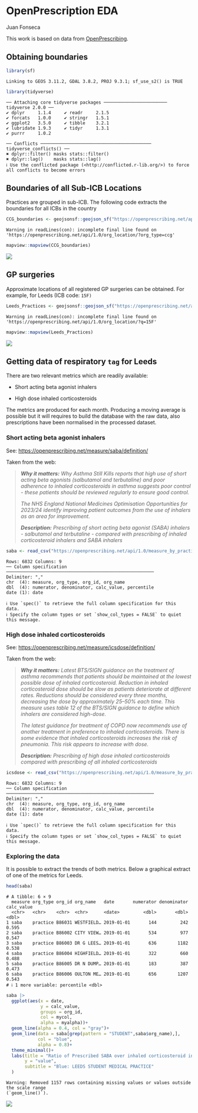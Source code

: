 # OpenPrescription EDA
Juan Fonseca

This work is based on data from
[OpenPrescribing](https://openprescribing.net/).

## Obtaining boundaries

``` r
library(sf)
```

    Linking to GEOS 3.11.2, GDAL 3.8.2, PROJ 9.3.1; sf_use_s2() is TRUE

``` r
library(tidyverse)
```

    ── Attaching core tidyverse packages ──────────────────────── tidyverse 2.0.0 ──
    ✔ dplyr     1.1.4     ✔ readr     2.1.5
    ✔ forcats   1.0.0     ✔ stringr   1.5.1
    ✔ ggplot2   3.5.0     ✔ tibble    3.2.1
    ✔ lubridate 1.9.3     ✔ tidyr     1.3.1
    ✔ purrr     1.0.2     

    ── Conflicts ────────────────────────────────────────── tidyverse_conflicts() ──
    ✖ dplyr::filter() masks stats::filter()
    ✖ dplyr::lag()    masks stats::lag()
    ℹ Use the conflicted package (<http://conflicted.r-lib.org/>) to force all conflicts to become errors

## Boundaries of all Sub-ICB Locations

Practices are grouped in sub-ICB. The following code extracts the
boundaries for all ICBs in the country

``` r
CCG_boundaries <- geojsonsf::geojson_sf("https://openprescribing.net/api/1.0/org_location/?org_type=ccg")
```

    Warning in readLines(con): incomplete final line found on
    'https://openprescribing.net/api/1.0/org_location/?org_type=ccg'

``` r
mapview::mapview(CCG_boundaries)
```

![](README_files/figure-commonmark/unnamed-chunk-3-1.png)

## GP surgeries

Approximate locations of all registered GP surgeries can be obtained.
For example, for Leeds (ICB code: `15F)`

``` r
Leeds_Practices <- geojsonsf::geojson_sf("https://openprescribing.net/api/1.0/org_location/?q=15F")
```

    Warning in readLines(con): incomplete final line found on
    'https://openprescribing.net/api/1.0/org_location/?q=15F'

``` r
mapview::mapview(Leeds_Practices)
```

![](README_files/figure-commonmark/unnamed-chunk-5-1.png)

## Getting data of respiratory `tag` for Leeds

There are two relevant metrics which are readily available:

- Short acting beta agonist inhalers

- High dose inhaled corticosteroids

The metrics are produced for each month. Producing a moving average is
possible but it will requires to build the database with the raw data,
also prescriptions have been normalised in the processed dataset.

### Short acting beta agonist inhalers

See: <https://openprescribing.net/measure/saba/definition/>

Taken from the web:

> ***Why it matters:** Why Asthma Still Kills reports that high use of
> short acting beta agonists (salbutamol and terbutaline) and poor
> adherence to inhaled corticosteroids in asthma suggests poor control -
> these patients should be reviewed regularly to ensure good control.*
>
> *The NHS England National Medicines Optimisation Opportunities for
> 2023/24 identify improving patient outcomes from the use of inhalers
> as an area for improvement.*
>
> ***Description:** Prescribing of short acting beta agonist (SABA)
> inhalers - salbutamol and terbutaline - compared with prescribing of
> inhaled corticosteroid inhalers and SABA inhalers*

``` r
saba <- read_csv("https://openprescribing.net/api/1.0/measure_by_practice/?format=csv&org=15F&parent_org_type=ccg&measure=saba")
```

    Rows: 6832 Columns: 9
    ── Column specification ────────────────────────────────────────────────────────
    Delimiter: ","
    chr  (4): measure, org_type, org_id, org_name
    dbl  (4): numerator, denominator, calc_value, percentile
    date (1): date

    ℹ Use `spec()` to retrieve the full column specification for this data.
    ℹ Specify the column types or set `show_col_types = FALSE` to quiet this message.

### High dose inhaled corticosteroids

See: <https://openprescribing.net/measure/icsdose/definition/>

Taken from the web:

> ***Why it matters:** Latest BTS/SIGN guidance on the treatment of
> asthma recommends that patients should be maintained at the lowest
> possible dose of inhaled corticosteroid. Reduction in inhaled
> corticosteroid dose should be slow as patients deteriorate at
> different rates. Reductions should be considered every three months,
> decreasing the dose by approximately 25–50% each time. This measure
> uses table 12 of the BTS/SIGN guidance to define which inhalers are
> considered high-dose.*
>
> *The latest guidance for treatment of COPD now recommends use of
> another treatment in preference to inhaled corticosteroids. There is
> some evidence that inhaled corticosteroids increases the risk of
> pneumonia. This risk appears to increase with dose.*
>
> ***Description:** Prescribing of high dose inhaled corticosteroids
> compared with prescribing of all inhaled corticosteroids*

``` r
icsdose <- read_csv("https://openprescribing.net/api/1.0/measure_by_practice/?format=csv&org=15F&parent_org_type=ccg&measure=icsdose")
```

    Rows: 6832 Columns: 9
    ── Column specification ────────────────────────────────────────────────────────
    Delimiter: ","
    chr  (4): measure, org_type, org_id, org_name
    dbl  (4): numerator, denominator, calc_value, percentile
    date (1): date

    ℹ Use `spec()` to retrieve the full column specification for this data.
    ℹ Specify the column types or set `show_col_types = FALSE` to quiet this message.

### Exploring the data

It is possible to extract the trends of both metrics. Below a graphical
extract of one of the metrics for Leeds.

``` r
head(saba)
```

    # A tibble: 6 × 9
      measure org_type org_id org_name   date       numerator denominator calc_value
      <chr>   <chr>    <chr>  <chr>      <date>         <dbl>       <dbl>      <dbl>
    1 saba    practice B86031 WESTFIELD… 2019-01-01       144         242      0.595
    2 saba    practice B86002 CITY VIEW… 2019-01-01       534         977      0.547
    3 saba    practice B86003 DR G LEES… 2019-01-01       636        1182      0.538
    4 saba    practice B86004 HIGHFIELD… 2019-01-01       322         660      0.488
    5 saba    practice B86005 DR N DUMP… 2019-01-01       183         387      0.473
    6 saba    practice B86006 OULTON ME… 2019-01-01       656        1207      0.543
    # ℹ 1 more variable: percentile <dbl>

``` r
saba |> 
  ggplot(aes(x = date,
             y = calc_value,
             groups = org_id,
             col = mycol,
             alpha = myalpha))+
  geom_line(alpha = 0.4, col = "gray")+
  geom_line(data = saba[grep(pattern = "STUDENT",saba$org_name),],
            col = "blue",
            alpha = 0.8)+
  theme_minimal()+
  labs(title = "Ratio of Prescribed SABA over inhaled corticosteroid inhalers + SABA",
       y = "value",
       subtitle = "Blue: LEEDS STUDENT MEDICAL PRACTICE"
  )
```

    Warning: Removed 1157 rows containing missing values or values outside the scale range
    (`geom_line()`).

![](README_files/figure-commonmark/unnamed-chunk-8-1.png)
